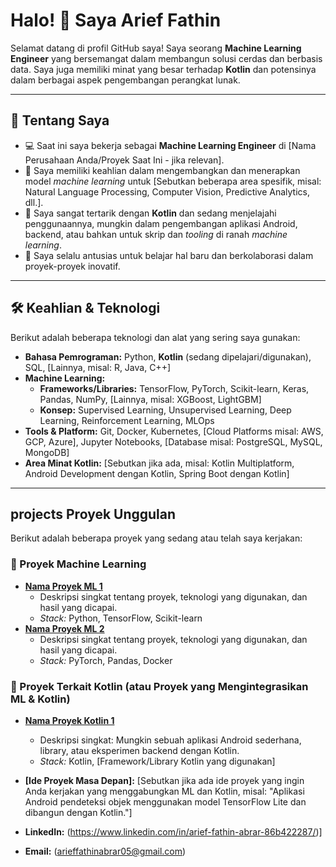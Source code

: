 # Halo! 👋 Saya Arief Fathin

Selamat datang di profil GitHub saya! Saya seorang **Machine Learning Engineer** yang bersemangat dalam membangun solusi cerdas dan berbasis data. Saya juga memiliki minat yang besar terhadap **Kotlin** dan potensinya dalam berbagai aspek pengembangan perangkat lunak.

---

## 🚀 Tentang Saya

* 💻 Saat ini saya bekerja sebagai **Machine Learning Engineer** di [Nama Perusahaan Anda/Proyek Saat Ini - jika relevan].
* 🧠 Saya memiliki keahlian dalam mengembangkan dan menerapkan model *machine learning* untuk [Sebutkan beberapa area spesifik, misal: Natural Language Processing, Computer Vision, Predictive Analytics, dll.].
* 📱 Saya sangat tertarik dengan **Kotlin** dan sedang menjelajahi penggunaannya, mungkin dalam pengembangan aplikasi Android, backend, atau bahkan untuk skrip dan *tooling* di ranah *machine learning*.
* 🌱 Saya selalu antusias untuk belajar hal baru dan berkolaborasi dalam proyek-proyek inovatif.

---

## 🛠️ Keahlian & Teknologi

Berikut adalah beberapa teknologi dan alat yang sering saya gunakan:

* **Bahasa Pemrograman:** Python, **Kotlin** (sedang dipelajari/digunakan), SQL, [Lainnya, misal: R, Java, C++]
* **Machine Learning:**
    * **Frameworks/Libraries:** TensorFlow, PyTorch, Scikit-learn, Keras, Pandas, NumPy, [Lainnya, misal: XGBoost, LightGBM]
    * **Konsep:** Supervised Learning, Unsupervised Learning, Deep Learning, Reinforcement Learning, MLOps
* **Tools & Platform:** Git, Docker, Kubernetes, [Cloud Platforms misal: AWS, GCP, Azure], Jupyter Notebooks, [Database misal: PostgreSQL, MySQL, MongoDB]
* **Area Minat Kotlin:** [Sebutkan jika ada, misal: Kotlin Multiplatform, Android Development dengan Kotlin, Spring Boot dengan Kotlin]

---

##  projects Proyek Unggulan

Berikut adalah beberapa proyek yang sedang atau telah saya kerjakan:

### 🤖 Proyek Machine Learning

* **[Nama Proyek ML 1](link-ke-repo-proyek-jika-ada)**
    * Deskripsi singkat tentang proyek, teknologi yang digunakan, dan hasil yang dicapai.
    * *Stack:* Python, TensorFlow, Scikit-learn
* **[Nama Proyek ML 2](link-ke-repo-proyek-jika-ada)**
    * Deskripsi singkat tentang proyek, teknologi yang digunakan, dan hasil yang dicapai.
    * *Stack:* PyTorch, Pandas, Docker

### 📱 Proyek Terkait Kotlin (atau Proyek yang Mengintegrasikan ML & Kotlin)

* **[Nama Proyek Kotlin 1](link-ke-repo-proyek-jika-ada)**
    * Deskripsi singkat: Mungkin sebuah aplikasi Android sederhana, library, atau eksperimen backend dengan Kotlin.
    * *Stack:* Kotlin, [Framework/Library Kotlin yang digunakan]
* **[Ide Proyek Masa Depan]:** [Sebutkan jika ada ide proyek yang ingin Anda kerjakan yang menggabungkan ML dan Kotlin, misal: "Aplikasi Android pendeteksi objek menggunakan model TensorFlow Lite dan dibangun dengan Kotlin."]



* **LinkedIn:** (https://www.linkedin.com/in/arief-fathin-abrar-86b422287/)]
* **Email:** (arieffathinabrar05@gmail.com)
